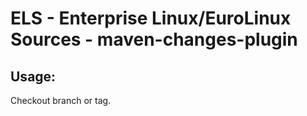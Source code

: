 # ELS - Enterprise Linux/EuroLinux Sources - maven-changes-plugin
 
## Usage:
  Checkout branch or tag.
